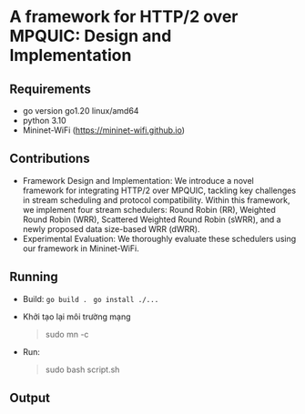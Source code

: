 # A framework for HTTP/2 over MPQUIC: Design and Implementation
## Requirements
- go version go1.20 linux/amd64
- python 3.10
- Mininet-WiFi (https://mininet-wifi.github.io)

## Contributions
- Framework Design and Implementation: We introduce a novel framework for integrating HTTP/2 over MPQUIC, tackling key challenges in stream scheduling and protocol compatibility. Within this framework, we implement four stream schedulers: Round Robin (RR), Weighted Round Robin (WRR), Scattered Weighted Round Robin (sWRR), and a newly proposed data size-based WRR (dWRR). 
- Experimental Evaluation: We thoroughly evaluate these schedulers using our framework in Mininet-WiFi. 

## Running
- Build: 
```go build . ```
```go install ./...```

- Khởi tạo lại môi trường mạng
    > sudo mn -c
- Run:
    > sudo bash script.sh 

## Output
